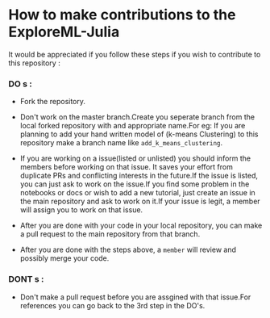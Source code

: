 # How to make contributions to the ExploreML-Julia

It would be appreciated if you follow these steps if you wish to contribute to this repository : 

### DO s :

- Fork the repository.
- Don't work on the master branch.Create you seperate branch from the local forked repository with and appropriate name.For eg: If you are planning to add your hand written model of (k-means Clustering)  to this repository make a branch name like `add_k_means_clustering`.
- If you are working on a issue(listed or unlisted) you should inform the members before working on that issue. It saves your effort from duplicate PRs and conflicting interests in the future.If the issue is listed, you can just ask to work on the issue.If you find some problem in the notebooks or docs or wish to add a new tutorial, just create an issue in the main repository and ask to work on it.If your issue is legit, a member will assign you to work on that issue.

- After you are done with your code in your local repository, you can make a pull request to the main repository from that branch.

- After you are done with the steps above, a `member` will review and possibly merge your code.


### DONT s : 

- Don't make a pull request before you are assgined with that issue.For references you can go back to the 3rd step in the DO's.